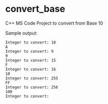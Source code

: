 # convert_base
C++ MS Code Project to convert from Base 10

Sample output:

	Integer to convert: 10
	A
	Integer to convert: 9
	9
	Integer to convert: 15
	F
	Integer to convert: 16
	10
	Integer to convert: 255
	FF
	Integer to convert: 256
	100
	Integer to convert: 









